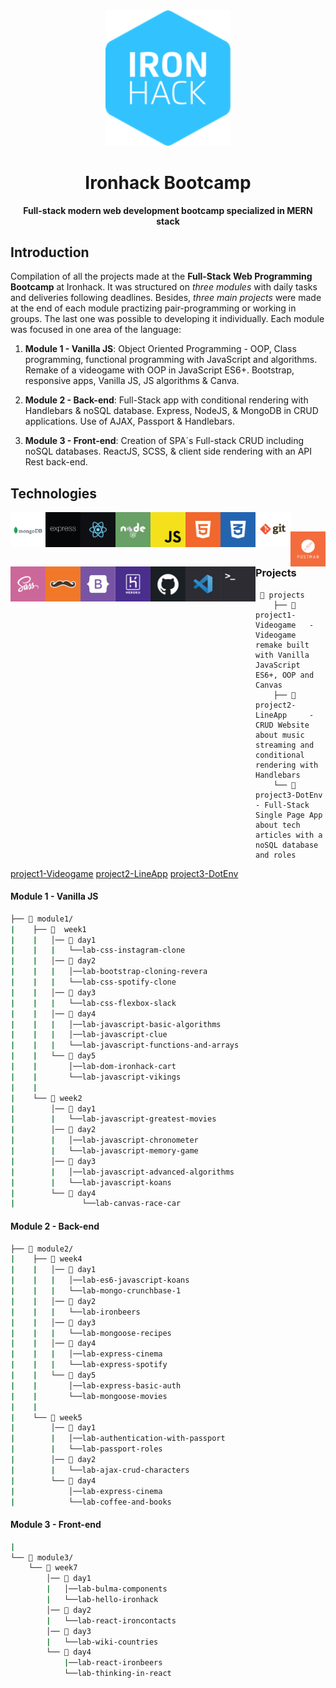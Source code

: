 <div align="center">
    <a href="https://www.ironhack.com/">
        <img 
            alt="Ironhack"
            width="200px"
            src="https://github.com/carlos-garcia-dev/Ironhack-Bootcamp-Images/blob/main/00-Bootcamp/ironhack-logo.png" />
    </a>
</div>
<div align="center">
  <h1>Ironhack Bootcamp</h1>
  <strong>Full-stack modern web development bootcamp specialized in MERN stack</strong>
</div>

## Introduction

Compilation of all the projects made at the **Full-Stack Web Programming Bootcamp** at Ironhack. It was structured on _three modules_ with daily tasks and deliveries following deadlines. Besides, _three main projects_ were made at the end of each module practizing pair-programming or working in groups. The last one was possible to developing it individually. Each module was focused in one area of the language:

1. **Module 1 - Vanilla JS**: Object Oriented Programming - OOP, Class programming, functional programming with JavaScript and algorithms. Remake of a videogame with OOP in JavaScript ES6+. Bootstrap, responsive apps, Vanilla JS, JS algorithms & Canva.

2. **Module 2 - Back-end**: Full-Stack app with conditional rendering with Handlebars & noSQL database. Express, NodeJS, & MongoDB in CRUD applications. Use of AJAX, Passport & Handlebars.

3. **Module 3 - Front-end**: Creation of SPA´s Full-stack CRUD including noSQL databases. ReactJS, SCSS, & client side rendering with an API Rest back-end.

## Technologies

<p align="center">
    <img align="left" alt="MongoDB" width="56px" src="https://github.com/carlos-garcia-dev/carlos-garcia-dev-images/blob/master/images/png/01.MongoDB.png" />
    <img align="left" alt="Express" width="56px" src="https://github.com/carlos-garcia-dev/carlos-garcia-dev-images/blob/master/images/png/02.Express.png" />
    <img align="left" alt="ReactJS" width="56px" src="https://github.com/carlos-garcia-dev/carlos-garcia-dev-images/blob/master/images/png/03.ReactJS.png" />
    <img align="left" alt="NodeJS" width="56px" src="https://github.com/carlos-garcia-dev/carlos-garcia-dev-images/blob/master/images/png/04.NodeJS.png" />
    <img align="left" alt="JavaScript" width="56px" src="https://github.com/carlos-garcia-dev/carlos-garcia-dev-images/blob/master/images/png/05.JavaScript.png" />
    <img align="left" alt="HTML5" width="56px" src="https://github.com/carlos-garcia-dev/carlos-garcia-dev-images/blob/master/images/png/06.HTML5.png" />
    <img align="left" alt="CSS3" width="56px" src="https://github.com/carlos-garcia-dev/carlos-garcia-dev-images/blob/master/images/png/07.CSS3.png" />
    <img align="left" alt="Git" width="56px" src="https://github.com/carlos-garcia-dev/carlos-garcia-dev-images/blob/master/images/png/17.Git.png" />
</p>

</br>

<p align="center">
    <img align="left" alt="Postman" width="56px" src="https://github.com/carlos-garcia-dev/carlos-garcia-dev-images/blob/master/images/png/22.Postman.png" />
    <img align="left" alt="SaSS" width="56px" src="https://github.com/carlos-garcia-dev/carlos-garcia-dev-images/blob/master/images/png/15.SaSS.png" />
    <img align="left" alt="Handlebars" width="56px" src="https://github.com/carlos-garcia-dev/carlos-garcia-dev-images/blob/master/images/png/16.Handlebars.png" />
    <img align="left" alt="Bootstrap" width="56px" src="https://github.com/carlos-garcia-dev/carlos-garcia-dev-images/blob/master/images/png/08.Bootstrap.png" />
    <img align="left" alt="Heroku" width="56px" src="https://github.com/carlos-garcia-dev/carlos-garcia-dev-images/blob/master/images/png/21.Heroku.png" />
    <img align="left" alt="GitHub" width="56px" src="https://github.com/carlos-garcia-dev/carlos-garcia-dev-images/blob/master/images/png/18.GitHub.png" />
    <img align="left" alt="Visual Studio Code" width="56px" src="https://github.com/carlos-garcia-dev/carlos-garcia-dev-images/blob/master/images/png/19.VSCode.png" />
    <img align="left" alt="Terminal" width="56px" src="https://github.com/carlos-garcia-dev/carlos-garcia-dev-images/blob/master/images/png/20.Terminal.png" />
</p>

</br>

### Projects

```shell
 📁 projects
    ├── 📁 project1-Videogame   - Videogame remake built with Vanilla JavaScript ES6+, OOP and Canvas
    ├── 📁 project2-LineApp     - CRUD Website about music streaming and conditional rendering with Handlebars
    └── 📁 project3-DotEnv      - Full-Stack Single Page App about tech articles with a noSQL database and roles
```

[project1-Videogame](https://github.com/carlos-garcia-dev/Ironhack-Bootcamp/tree/main/project1-Videogame)
[project2-LineApp](https://github.com/carlos-garcia-dev/Ironhack-Bootcamp/tree/main/project2-LineApp)
[project3-DotEnv](https://github.com/carlos-garcia-dev/Ironhack-Bootcamp/tree/main/project3-DotEnv)

#### Module 1 - Vanilla JS

```bash
├── 📁 module1/
|    ├── 📁  week1
|    |   │── 📁 day1
|    |   |   └──lab-css-instagram-clone
|    |   │── 📁 day2
|    |   |   │──lab-bootstrap-cloning-revera
|    |   |   └──lab-css-spotify-clone
|    |   │── 📁 day3
|    |   |   └──lab-css-flexbox-slack
|    |   │── 📁 day4
|    |   |   │──lab-javascript-basic-algorithms
|    |   |   │──lab-javascript-clue
|    |   |   └──lab-javascript-functions-and-arrays
|    |   └── 📁 day5
|    |       │──lab-dom-ironhack-cart
|    |       └──lab-javascript-vikings
|    |
|    └── 📁 week2
|        │── 📁 day1
|        |   └──lab-javascript-greatest-movies
|        │── 📁 day2
|        |   │──lab-javascript-chronometer
|        |   └──lab-javascript-memory-game
|        │── 📁 day3
|        |   │──lab-javascript-advanced-algorithms
|        |   └──lab-javascript-koans
|        └── 📁 day4
|               └──lab-canvas-race-car
```

#### Module 2 - Back-end

```bash
├── 📁 module2/
|    ├── 📁 week4
|    |   │── 📁 day1
|    |   |   │──lab-es6-javascript-koans
|    |   |   └──lab-mongo-crunchbase-1
|    |   │── 📁 day2
|    |   |   └──lab-ironbeers
|    |   │── 📁 day3
|    |   |   └──lab-mongoose-recipes
|    |   │── 📁 day4
|    |   |   │──lab-express-cinema
|    |   |   └──lab-express-spotify
|    |   └── 📁 day5
|    |       │──lab-express-basic-auth
|    |       └──lab-mongoose-movies
|    |
|    └── 📁 week5
|        │── 📁 day1
|        |   │──lab-authentication-with-passport
|        |   └──lab-passport-roles
|        │── 📁 day2
|        |   └──lab-ajax-crud-characters
|        └── 📁 day4
|            │──lab-express-cinema
|            └──lab-coffee-and-books
```

#### Module 3 - Front-end

```bash
|
└── 📁 module3/
    └── 📁 week7
        │── 📁 day1
        |   │──lab-bulma-components
        |   └──lab-hello-ironhack
        │── 📁 day2
        |   └──lab-react-ironcontacts
        │── 📁 day3
        |   └──lab-wiki-countries
        └── 📁 day4
            |──lab-react-ironbeers
            └──lab-thinking-in-react
```
